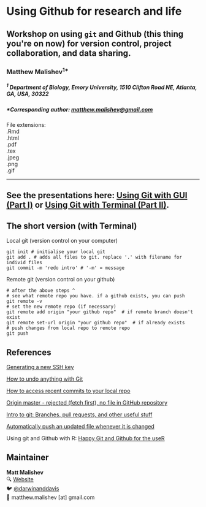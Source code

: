 # Using Github for research and life  
## Workshop on using `git` and Github (this thing you're on now) for version control, project collaboration, and data sharing.  

### Matthew Malishev<sup>1*</sup>

##### _<sup>1</sup> Department of Biology, Emory University, 1510 Clifton Road NE, Atlanta, GA, USA, 30322_    

##### *Corresponding author: matthew.malishev@gmail.com  

File extensions:     
.Rmd    
.html    
.pdf  
.tex  
.jpeg  
.png  
.gif     

******  

## See the presentations here: [Using Git with GUI (Part I)](http://htmlpreview.github.io/?https://github.com/darwinanddavis/githubpres/blob/master/github_presentation.html) or [Using Git with Terminal (Part II)](http://htmlpreview.github.io/?https://github.com/darwinanddavis/githubpres/blob/master/github_presentation_part2.html).    

## The short version (with Terminal)      

Local git (version control on your computer)    
```{shell eval=F, echo=T}
git init # initialise your local git  
git add . # adds all files to git. replace '.' with filename for individ files
git commit -m 'redo intro' # '-m' = message 
```

Remote git (version control on your github)  
```{shell eval=F, echo=T}
# after the above steps ^ 
# see what remote repo you have. if a github exists, you can push
git remote -v  
# set the new remote repo (if necessary)  
git remote add origin "your github repo"  # if remote branch doesn't exist
git remote set-url origin "your github repo"  # if already exists
# push changes from local repo to remote repo 
git push
```  

## References  

[Generating a new SSH key](https://help.github.com/articles/generating-a-new-ssh-key-and-adding-it-to-the-ssh-agent/)    

[How to undo anything with Git](https://blog.github.com/2015-06-08-how-to-undo-almost-anything-with-git/)    

[How to access recent commits to your local repo](https://stackoverflow.com/questions/4114095/how-to-revert-a-git-repository-to-a-previous-commit)

[Origin master - rejected (fetch first), no file in GitHub repository](https://stackoverflow.com/questions/46619527/gitbash-origin-master-rejected-fetch-first-no-file-in-github-repository)    

[Intro to git: Branches, pull requests, and other useful stuff](https://product.hubspot.com/blog/git-and-github-tutorial-for-beginners)   

[Automatically push an updated file whenever it is changed](https://gist.github.com/darencard/5d42319abcb6ec32bebf6a00ecf99e86) 

Using git and Github with R: [Happy Git and Github for the useR](http://happygitwithr.com/)  
    

## Maintainer    
**Matt Malishev**     
:mag: [Website](https://www.researchgate.net/profile/Matt_Malishev)    
:bird: [@darwinanddavis](https://twitter.com/darwinanddavis)  
:email: matthew.malishev [at] gmail.com    
